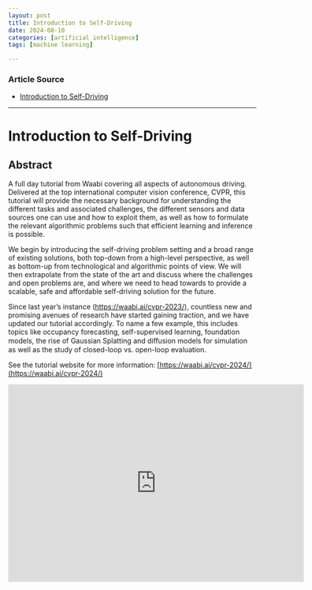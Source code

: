 ```yaml
---
layout: post
title: Introduction to Self-Driving
date: 2024-08-10
categories: [artificial intelligence]
tags: [machine learning]

---
```


### Article Source


* [Introduction to Self-Driving](https://www.youtube.com/watch?v=U0QAFqTrl6A)

---



# Introduction to Self-Driving

## Abstract

A full day tutorial from Waabi covering all aspects of autonomous driving. Delivered at the top international computer vision conference, CVPR, this tutorial will provide the necessary background for understanding the different tasks and associated challenges, the different sensors and data sources one can use and how to exploit them, as well as how to formulate the relevant algorithmic problems such that efficient learning and inference is possible.

We begin by introducing the self-driving problem setting and a broad range of existing solutions, both top-down from a high-level perspective, as well as bottom-up from technological and algorithmic points of view. We will then extrapolate from the state of the art and discuss where the challenges and open problems are, and where we need to head towards to provide a scalable, safe and affordable self-driving solution for the future.

Since last year’s instance (https://waabi.ai/cvpr-2023/), countless new and promising avenues of research have started gaining traction, and we have updated our tutorial accordingly. To name a few example, this includes topics like occupancy forecasting, self-supervised learning, foundation models, the rise of Gaussian Splatting and diﬀusion models for simulation as well as the study of closed-loop vs. open-loop evaluation.

See the tutorial website for more information: [https://waabi.ai/cvpr-2024/](https://waabi.ai/cvpr-2024/)


<iframe width="600" height="400" src="https://www.youtube.com/embed/U0QAFqTrl6A?si=OYFpVYXggpy5PIqC" title="YouTube video player" frameborder="0" allow="accelerometer; autoplay; clipboard-write; encrypted-media; gyroscope; picture-in-picture; web-share" referrerpolicy="strict-origin-when-cross-origin" allowfullscreen></iframe>